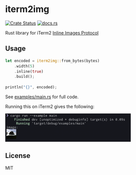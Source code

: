 # iterm2img

[![Crate Status](https://img.shields.io/crates/v/iterm2img.svg)](https://crates.io/crates/iterm2img)
[![docs.rs](https://docs.rs/iterm2img/badge.svg)](https://docs.rs/iterm2img)

Rust library for iTerm2 [Inline Images Protocol](https://iterm2.com/documentation-images.html)

## Usage

```rust
let encoded = iterm2img::from_bytes(bytes)
    .width(5)
    .inline(true)
    .build();

println("{}", encoded);
```

See [examples/main.rs](./examples/main.rs) for full code.

Running this on iTerm2 gives the following:

<img src="./examples/result.png" width=400>

## License

MIT
